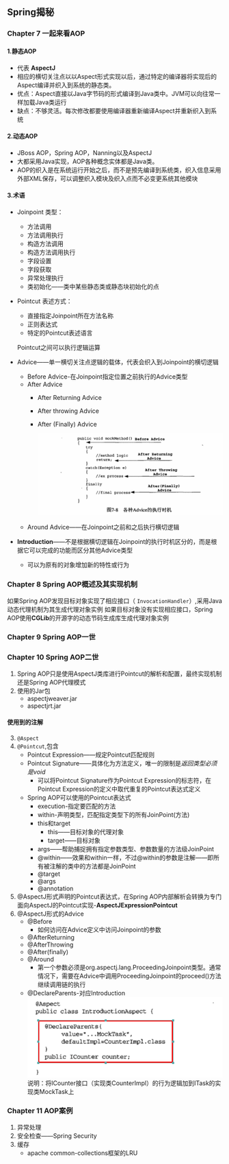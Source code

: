 ## Spring揭秘

### Chapter 7 一起来看AOP
#### 1.静态AOP

 - 代表 **AspectJ**
 - 相应的横切关注点以以Aspect形式实现以后，通过特定的编译器将实现后的Aspect编译并织入到系统的静态类。
 - 优点：Aspect直接以Java字节码的形式编译到Java类中。JVM可以向往常一样加载Java类运行
 - 缺点：不够灵活。每次修改都要使用编译器重新编译Aspect并重新织入到系统

#### 2.动态AOP
- JBoss AOP，Spring AOP，Nanning以及AspectJ
- 大都采用Java实现，AOP各种概念实体都是Java类。
- AOP的织入是在系统运行开始之后，而不是预先编译到系统类，织入信息采用外部XML保存，可以调整织入模块及织入点而不必变更系统其他模块

#### 3.术语
- Joinpoint
 类型：
	- 方法调用
	- 方法调用执行
	- 构造方法调用
	- 构造方法调用执行
	- 字段设置
	- 字段获取
	- 异常处理执行
	- 类初始化——类中某些静态类或静态块初始化的点
- Pointcut
  表述方式：
	- 直接指定Joinpoint所在方法名称
	- 正则表达式
	- 特定的Pointcut表述语言
	
 	Pointcut之间可以执行逻辑运算
- Advice——单一横切关注点逻辑的载体，代表会织入到Joinpoint的横切逻辑
	- Before Advice-在Joinpoint指定位置之前执行的Advice类型
	- After Advice
		- After Returning Advice
		- After throwing Advice
		- After (Finally) Advice

			![各种Advice的执行时机](./images/1529226287226.png)
	- Around Advice——在Joinpoint之前和之后执行横切逻辑
- **Introduction**——不是根据横切逻辑在Joinpoint的执行时机区分的，而是根据它可以完成的功能而区分其他Advice类型
	- 可以为原有的对象增加新的特性或行为

### Chapter 8 Spring AOP概述及其实现机制
如果Spring AOP发现目标对象实现了相应接口（	```InvocationHandler```）,采用Java动态代理机制为其生成代理对象实例
如果目标对象没有实现相应接口，Spring AOP使用**CGLib**的开源字的动态节码生成库生成代理对象实例
### Chapter 9 Spring AOP一世

### Chapter 10 Spring AOP二世

 1. Spring AOP只是使用AspectJ类库进行Pointcut的解析和配置，最终实现机制还是Spring AOP代理模式
 2. 使用的Jar包
	 - aspectjweaver.jar
	 - aspectjrt.jar
#### **使用到的注解**
 3. ```@Aspect```
 4. ```@Pointcut```,包含
	 - Pointcut Expression——规定Pointcut匹配规则
	 - Pointcut Signature——具体化为方法定义，唯一的限制是*返回类型必须是void*
		 - 可以将Pointcut Signature作为Pointcut Expression的标志符，在Pointcut Expression的定义中取代重复的Pointcut表达式定义
	- Spring AOP可以使用的Pointcut表达式
		- execution-指定要匹配的方法
		- within-声明类型，匹配指定类型下的所有JoinPoint(方法)
		- this和target
			- this——目标对象的代理对象
			- target——目标对象
		- args——帮助捕捉拥有指定参数类型、参数数量的方法级JoinPoint
		- @within——效果和within一样，不过@within的参数是注解——即所有被注解的类中的方法都是JoinPoint
		- @target
		- @args
		- @annotation
 5. @AspectJ形式声明的Pointcut表达式，在Spring AOP内部解析会转换为专门面向AspectJ的Pointcut实现-**AspectJExpressionPointcut**
 6. @AspectJ形式的Advice
	 - @Before
		 - 如何访问在Advice定义中访问Joinpoint的参数
	- @AfterReturning
	- @AfterThrowing
	- @After(finally)
	- @Around
		- 第一个参数必须是org.aspectj.lang.ProceedingJoinpoint类型。通常情况下，需要在Advice中调用ProceedingJoinpoint的proceed()方法继续调用链的执行
	- @DeclareParents-对应Introduction
		![@DeclareParents 示例](./images/1529327108158.png)
		说明：将ICounter接口（实现类CounterImpl）的行为逻辑加到ITask的实现类MockTask上
### Chapter 11 AOP案例
 1. 异常处理
 2. 安全检查——Spring Security
 3. 缓存
	 - apache common-collections框架的LRU 